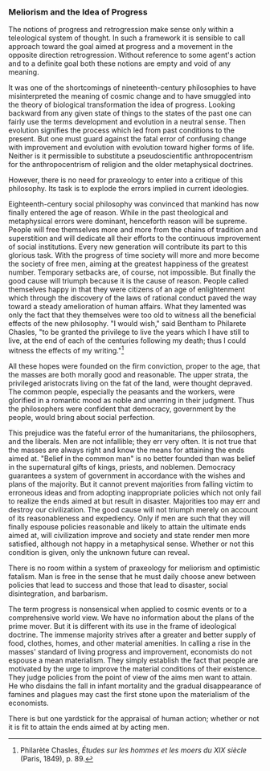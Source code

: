 ### Meliorism and the Idea of Progress

The notions of progress and retrogression make sense only within a teleological system of thought. In such a framework it is sensible to call approach toward the goal aimed at progress and a movement in the opposite direction retrogression. Without reference to some agent's action and to a definite goal both these notions are empty and void of any meaning.

It was one of the shortcomings of nineteenth-century philosophies to have misinterpreted the meaning of cosmic change and to have smuggled into the theory of biological transformation the idea of progress. Looking backward from any given state of things to the states of the past one can fairly use the terms development and evolution in a neutral sense. Then evolution signifies the process which led from past conditions to the present. But one must guard against the fatal error of confusing change with improvement and evolution with evolution toward higher forms of life. Neither is it permissible to substitute a pseudoscientific anthropocentrism for the anthropocentrism of religion and the older metaphysical doctrines.

However, there is no need for praxeology to enter into a critique of this philosophy. Its task is to explode the errors implied in current ideologies.

Eighteenth-century social philosophy was convinced that mankind has now finally entered the age of reason. While in the past theological and metaphysical errors were dominant, henceforth reason will be supreme. People will free themselves more and more from the chains of tradition and superstition and will dedicate all their efforts to the continuous improvement of social institutions. Every new generation will contribute its part to this glorious task. With the progress of time society will more and more become the society of free men, aiming at the greatest happiness of the greatest number. Temporary setbacks are, of course, not impossible. But finally the good cause will triumph because it is the cause of reason. People called themselves happy in that they were citizens of an age of enlightenment which through the discovery of the laws of rational conduct paved the way toward a steady amelioration of human affairs. What they lamented was only the fact that they themselves were too old to witness all the beneficial effects of the new philosophy. "I would wish," said Bentham to Philarete Chasles, "to be granted the privilege to live the years which I have still to live, at the end of each of the centuries following my death; thus I could witness the effects of my writing."[^7]

All these hopes were founded on the firm conviction, proper to the age, that the masses are both morally good and reasonable. The upper strata, the privileged aristocrats living on the fat of the land, were thought depraved. The common people, especially the peasants and the workers, were glorified in a romantic mood as noble and unerring in their judgment. Thus the philosophers were confident that democracy, government by the people, would bring about social perfection.

This prejudice was the fateful error of the humanitarians, the philosophers, and the liberals. Men are not infallible; they err very often. It is not true that the masses are always right and know the means for attaining the ends aimed at. "Belief in the common man" is no better founded than was belief in the supernatural gifts of kings, priests, and noblemen. Democracy guarantees a system of government in accordance with the wishes and plans of the majority. But it cannot prevent majorities from falling victim to erroneous ideas and from adopting inappropriate policies which not only fail to realize the ends aimed at but result in disaster. Majorities too may err and destroy our civilization. The good cause will not triumph merely on account of its reasonableness and expediency. Only if men are such that they will finally espouse policies reasonable and likely to attain the ultimate ends aimed at, will civilization improve and society and state render men more satisfied, although not happy in a metaphysical sense. Whether or not this condition is given, only the unknown future can reveal.

There is no room within a system of praxeology for meliorism and optimistic fatalism. Man is free in the sense that he must daily choose anew between policies that lead to success and those that lead to disaster, social disintegration, and barbarism.

The term progress is nonsensical when applied to cosmic events or to a comprehensive world view. We have no information about the plans of the prime mover. But it is different with its use in the frame of ideological doctrine. The immense majority strives after a greater and better supply of food, clothes, homes, and other material amenities. In calling a rise in the masses' standard of living progress and improvement, economists do not espouse a mean materialism. They simply establish the fact that people are motivated by the urge to improve the material conditions of their existence. They judge policies from the point of view of the aims men want to attain. He who disdains the fall in infant mortality and the gradual disappearance of famines and plagues may cast the first stone upon the materialism of the economists.

There is but one yardstick for the appraisal of human action; whether or not it is fit to attain the ends aimed at by acting men.

[^7]: Philarète Chasles, *Études sur les hommes et les moers du XIX siècle* (Paris, 1849), p. 89.
